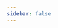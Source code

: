 ```yaml
---
sidebar: false
---
```

<TagList />
<!--stackedit_data:
eyJoaXN0b3J5IjpbLTE0OTE0MjM0NTQsLTIwMjc5NTQ4MjBdfQ
==
-->